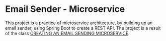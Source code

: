 # Email Sender - Microservice

This project is a practice of microservice architecture, by building up an email sender, using Spring Boot to create a REST API. 
The project is a result of the class <a href="https://www.youtube.com/watch?v=ZBleZzJf6ro&list=PLt3F4td6ESIvoF4Wmi13rsxjy-gViaGs7&index=3">CREATING AN EMAIL SENDING MICROSERVICE</a>.

